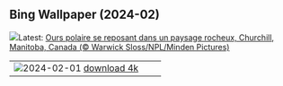 ## Bing Wallpaper (2024-02)
![](https://www.bing.com/th?id=OHR.PolarBearResting_FR-CA9620717871_UHD.jpg&w=1000)Latest: [Ours polaire se reposant dans un paysage rocheux, Churchill, Manitoba, Canada (© Warwick Sloss/NPL/Minden Pictures)](https://www.bing.com/th?id=OHR.PolarBearResting_FR-CA9620717871_UHD.jpg)

|      |      |      |
| :----: | :----: | :----: |
|![](https://www.bing.com/th?id=OHR.ZebraMother_FR-CA9105263189_UHD.jpg&pid=hp&w=384&h=216&rs=1&c=4)2024-02-01 [download 4k](https://www.bing.com/th?id=OHR.ZebraMother_FR-CA9105263189_UHD.jpg)|